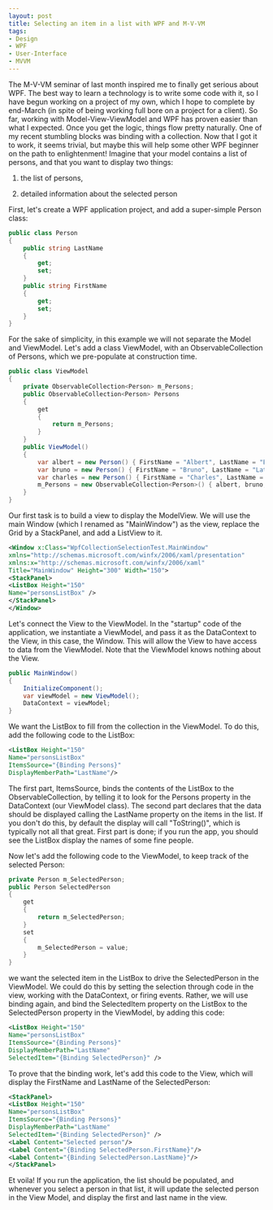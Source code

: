 ```yaml
---
layout: post
title: Selecting an item in a list with WPF and M-V-VM
tags:
- Design
- WPF
- User-Interface
- MVVM
---
```


The M-V-VM seminar of last month inspired me to finally get serious about WPF. The best way to learn a technology is to write some code with it, so I have begun working on a project of my own, which I hope to complete by end-March (in spite of being working full bore on a project for a client).  So far, working with Model-View-ViewModel and WPF has proven easier than what I expected. Once you get the logic, things flow pretty naturally. One of my recent stumbling blocks was binding with a collection. Now that I got it to work, it seems trivial, but maybe this will help some other WPF beginner on the path to enlightenment!  Imagine that your model contains a list of persons, and that you want to display two things:  

1) the list of persons,

2) detailed information about the selected person  

<!--more-->

First, let's create a WPF application project, and add a super-simple Person class: 

``` csharp 
public class Person
{
    public string LastName
    {
        get;
        set;
    }
    public string FirstName
    {
        get;
        set;
    }
}
``` 

For the sake of simplicity, in this example we will not separate the Model and ViewModel. Let's add a class ViewModel, with an ObservableCollection of Persons, which we pre-populate at construction time. 

``` csharp 
public class ViewModel
{
    private ObservableCollection<Person> m_Persons;
    public ObservableCollection<Person> Persons
    {
        get
        {
            return m_Persons;
        }
    }
    public ViewModel()
    {
        var albert = new Person() { FirstName = "Albert", LastName = "Einstein" };
        var bruno = new Person() { FirstName = "Bruno", LastName = "Latour" };
        var charles = new Person() { FirstName = "Charles", LastName = "Darwin" };
        m_Persons = new ObservableCollection<Person>() { albert, bruno, charles };
    }
}
``` 

Our first task is to build a view to display the ModelView. We will use the main Window (which I renamed as "MainWindow") as the view, replace the Grid by a StackPanel, and add a ListView to it. 

``` xml
<Window x:Class="WpfCollectionSelectionTest.MainWindow"
xmlns="http://schemas.microsoft.com/winfx/2006/xaml/presentation"
xmlns:x="http://schemas.microsoft.com/winfx/2006/xaml"
Title="MainWindow" Height="300" Width="150">
<StackPanel>
<ListBox Height="150" 
Name="personsListBox" />
</StackPanel>
</Window>
``` 

Let's connect the View to the ViewModel. In the "startup" code of the application, we instantiate a ViewModel, and pass it as the DataContext to the View, in this case, the Window. This will allow the View to have access to data from the ViewModel. Note that the ViewModel knows nothing about the View. 

``` csharp 
public MainWindow()
{
    InitializeComponent();
    var viewModel = new ViewModel();
    DataContext = viewModel;
}
``` 

We want the ListBox to fill from the collection in the ViewModel. To do this, add the following code to the ListBox: 

``` xml
<ListBox Height="150" 
Name="personsListBox" 
ItemsSource="{Binding Persons}" 
DisplayMemberPath="LastName"/>
``` 

The first part, ItemsSource, binds the contents of the ListBox to the ObservableCollection, by telling it to look for the Persons property in the DataContext (our ViewModel class). The second part declares that the data should be displayed calling the LastName property on the items in the list. If you don't do this, by default the display will call "ToString()", which is typically not all that great. 
First part is done; if you run the app, you should see the ListBox display the names of some fine people. 

Now let's add the following code to the ViewModel, to keep track of the selected Person: 

``` csharp 
private Person m_SelectedPerson;
public Person SelectedPerson
{
    get
    {
        return m_SelectedPerson;
    }
    set
    {
        m_SelectedPerson = value;
    }
}
``` 

we want the selected item in the ListBox to drive the SelectedPerson in the ViewModel. We could do this by setting the selection through code in the view, working with the DataContext, or firing events. Rather, we will use binding again, and bind the SelectedItem property on the ListBox to the SelectedPerson property in the ViewModel, by adding this code: 

``` xml
<ListBox Height="150" 
Name="personsListBox" 
ItemsSource="{Binding Persons}" 
DisplayMemberPath="LastName"
SelectedItem="{Binding SelectedPerson}" />
``` 

To prove that the binding work, let's add this code to the View, which will display the FirstName and LastName of the SelectedPerson: 

``` xml
<StackPanel>
<ListBox Height="150" 
Name="personsListBox" 
ItemsSource="{Binding Persons}" 
DisplayMemberPath="LastName"
SelectedItem="{Binding SelectedPerson}" />
<Label Content="Selected person"/>
<Label Content="{Binding SelectedPerson.FirstName}"/>
<Label Content="{Binding SelectedPerson.LastName}"/>
</StackPanel>
``` 

Et voila! If you run the application, the list should be populated, and whenever you select a person in that list, it will update the selected person in the View Model, and display the first and last name in the view. 
